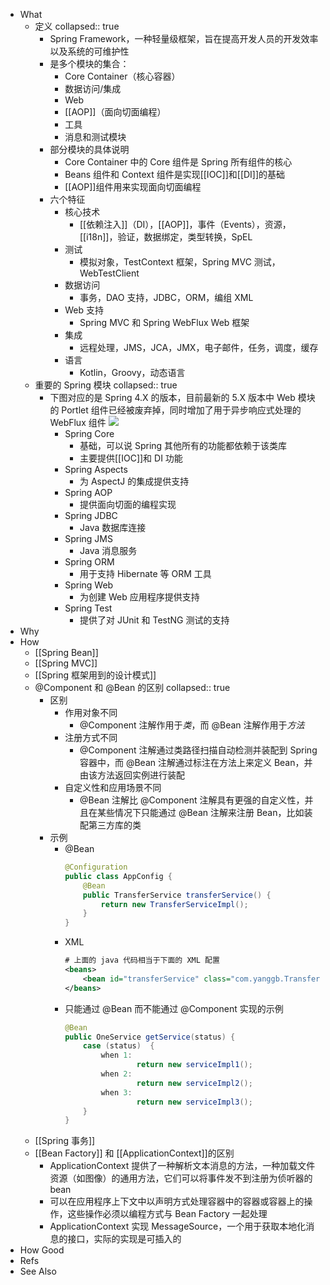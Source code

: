 - What
	- 定义
	  collapsed:: true
		- Spring Framework，一种轻量级框架，旨在提高开发人员的开发效率以及系统的可维护性
		- 是多个模块的集合：
			- Core Container（核心容器）
			- 数据访问/集成
			- Web
			- [[AOP]]（面向切面编程）
			- 工具
			- 消息和测试模块
		- 部分模块的具体说明
			- Core Container 中的 Core 组件是 Spring 所有组件的核心
			- Beans 组件和 Context 组件是实现[[IOC]]和[[DI]]的基础
			- [[AOP]]组件用来实现面向切面编程
		- 六个特征
			- 核心技术
				- [[依赖注入]]（DI），[[AOP]]，事件（Events），资源，[[i18n]]，验证，数据绑定，类型转换，SpEL
			- 测试
				- 模拟对象，TestContext 框架，Spring MVC 测试，WebTestClient
			- 数据访问
				- 事务，DAO 支持，JDBC，ORM，编组 XML
			- Web 支持
				- Spring MVC 和 Spring WebFlux Web 框架
			- 集成
				- 远程处理，JMS，JCA，JMX，电子邮件，任务，调度，缓存
			- 语言
				- Kotlin，Groovy，动态语言
	- 重要的 Spring 模块
	  collapsed:: true
		- 下图对应的是 Spring 4.X 的版本，目前最新的 5.X 版本中 Web 模块的 Portlet 组件已经被废弃掉，同时增加了用于异步响应式处理的 WebFlux 组件
		  ![](https://pdai.tech/images/spring/spring-interview-1.png)
			- Spring Core
				- 基础，可以说 Spring 其他所有的功能都依赖于该类库
				- 主要提供[[IOC]]和 DI 功能
			- Spring Aspects
				- 为 AspectJ 的集成提供支持
			- Spring AOP
				- 提供面向切面的编程实现
			- Spring JDBC
				- Java 数据库连接
			- Spring JMS
				- Java 消息服务
			- Spring ORM
				- 用于支持 Hibernate 等 ORM 工具
			- Spring Web
				- 为创建 Web 应用程序提供支持
			- Spring Test
				- 提供了对 JUnit 和 TestNG 测试的支持
- Why
- How
	- [[Spring Bean]]
	- [[Spring MVC]]
	- [[Spring 框架用到的设计模式]]
	- @Component 和 @Bean 的区别
	  collapsed:: true
		- 区别
			- 作用对象不同
				- @Component 注解作用于*类*，而 @Bean 注解作用于*方法*
			- 注册方式不同
				- @Component 注解通过类路径扫描自动检测并装配到 Spring 容器中，而 @Bean 注解通过标注在方法上来定义 Bean，并由该方法返回实例进行装配
			- 自定义性和应用场景不同
				- @Bean 注解比 @Component 注解具有更强的自定义性，并且在某些情况下只能通过 @Bean 注解来注册 Bean，比如装配第三方库的类
		- 示例
			- @Bean
			  ```java
			  @Configuration
			  public class AppConfig {
			      @Bean
			      public TransferService transferService() {
			          return new TransferServiceImpl();
			      }
			  }
			  ```
			- XML
			  ```xml
			  # 上面的 java 代码相当于下面的 XML 配置
			  <beans>
			      <bean id="transferService" class="com.yanggb.TransferServiceImpl"/>
			  </beans>
			  ```
			- 只能通过 @Bean 而不能通过 @Component 实现的示例
			  ```java
			  @Bean
			  public OneService getService(status) {
			      case (status)  {
			          when 1:
			                  return new serviceImpl1();
			          when 2:
			                  return new serviceImpl2();
			          when 3:
			                  return new serviceImpl3();
			      }
			  }
			  ```
	- [[Spring 事务]]
	- [[Bean Factory]] 和 [[ApplicationContext]]的区别
		- ApplicationContext 提供了一种解析文本消息的方法，一种加载文件资源（如图像）的通用方法，它们可以将事件发不到注册为侦听器的 bean
		- 可以在应用程序上下文中以声明方式处理容器中的容器或容器上的操作，这些操作必须以编程方式与 Bean Factory 一起处理
		- ApplicationContext 实现 MessageSource，一个用于获取本地化消息的接口，实际的实现是可插入的
- How Good
- Refs
- See Also